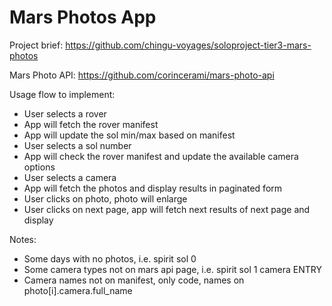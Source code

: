 # Mars Photos App

Project brief: https://github.com/chingu-voyages/soloproject-tier3-mars-photos

Mars Photo API: https://github.com/corincerami/mars-photo-api

Usage flow to implement:

- User selects a rover
- App will fetch the rover manifest
- App will update the sol min/max based on manifest
- User selects a sol number
- App will check the rover manifest and update the available camera options
- User selects a camera
- App will fetch the photos and display results in paginated form
- User clicks on photo, photo will enlarge
- User clicks on next page, app will fetch next results of next page and display

Notes:

- Some days with no photos, i.e. spirit sol 0
- Some camera types not on mars api page, i.e. spirit sol 1 camera ENTRY
- Camera names not on manifest, only code, names on photo[i].camera.full_name
